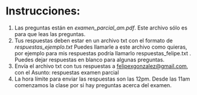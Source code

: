 # Instrucciones:

1. Las preguntas están en *examen_parcial_am.pdf*. Este archivo sólo es para
que leas las preguntas.
2. Tus respuestas deben estar en un archivo txt con el formato de
*respuestas_ejemplo.txt* Puedes llamarle a este archivo como quieras, por ejemplo para
mis respuestas podría llamarlo respuestas_felipe.txt . Puedes dejar respuestas en blanco para
algunas preguntas.
3. Envía el archivo txt con tus respuestas a felipexgonzalez@gmail.com, con el Asunto: respuestas examen parcial
4. La hora límite para enviar las respuestas son las 12pm. Desde las 11am comenzamos
la clase por si hay preguntas acerca del examen.






